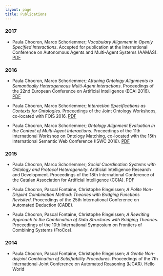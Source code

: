 ```yaml
---
layout: page
title: Publications
---
```


### 2017
-  Paula Chocron, Marco Schorlemmer; *Vocabulary Alignment in Openly Specified Interactions*. Accepted for publication at the International Conference on Autonomous Agents and Multi-Agent Systems (AAMAS). [PDF](https://arxiv.org/abs/1703.02367)

### 2016
-  Paula Chocron, Marco Schorlemmer; *Attuning Ontology Alignments to Semantically Heterogeneous Multi-Agent Interactions*. Proceedings of the 22nd European Conference on Artificial Intelligence (ECAI 2016). [PDF](https://www.iiia.csic.es/sites/default/files/faia285-0871_0.pdf)

- Paula Chocron, Marco Schorlemmer; *Interaction Specifications as Contexts for Ontologies*. Proceedings of the Joint Ontology Workshops, co-located with FOIS 2016. [PDF](https://www.iiia.csic.es/sites/default/files/womocoe-paper4.pdf)

- Paula Chocron, Marco Schorlemmer; *Ontology Alignment Evaluation in the Context of Multi-Agent Interactions*. Proceedings of the 11th International Workshop on Ontology Matching, co-located with the 15th International Semantic Web Conference (ISWC 2016). [PDF](https://www.iiia.csic.es/sites/default/files/om2016_tpaper3.pdf)


### 2015
- Paula Chocron, Marco Schorlemmer; *Social Coordination Systems with Ontology and Protocol Heterogeneity*. Artificial Intelligence Research and Development. Proceedings of the 18th International Conference of the Catalan Association for Artificial Intelligence (CCIA). [PDF](https://www.iiia.csic.es/sites/default/files/ccia201534.pdf)

- Paula Chocron, Pascal Fontaine, Christophe Ringeissen; *A Polite Non-Disjoint Combination Method: Theories with Bridging Functions Revisited*. Proceedings of the 25th International Conference on Automated Deduction (CADE).

- Paula Chocron, Pascal Fontaine, Christophe Ringeissen; *A Rewriting Approach to the Combination of Data Structures with Bridging Theories*. Proceedings of the 10th International Symposium on Frontiers of Combining Systems (FroCos).

### 2014

- Paula Chocron, Pascal Fontaine, Christophe Ringeissen; *A Gentle Non-disjoint Combination of Satisfiability Procedures*. Proceedings of the 7th International Joint Conference on Automated Reasoning (IJCAR).
Hello World
